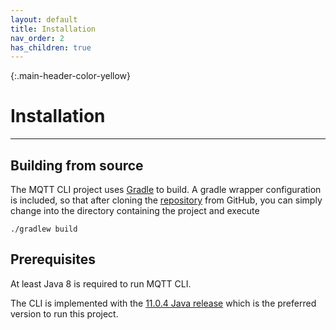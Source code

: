 ```yaml
---
layout: default
title: Installation
nav_order: 2
has_children: true
---
```


{:.main-header-color-yellow}
# Installation
***

## Building from source

The MQTT CLI project uses [Gradle](https://gradle.org/) to build. A gradle wrapper configuration is included, so that after cloning the 
[repository](https://github.com/hivemq/mqtt-cli) from GitHub, you can simply change into the directory containing the project and execute 

```
./gradlew build
```

## Prerequisites

At least Java 8 is required to run MQTT CLI.

The CLI is implemented with the [11.0.4 Java release](https://adoptopenjdk.net/?variant=openjdk11&jvmVariant=hotspot) which is the preferred version to run this project.



